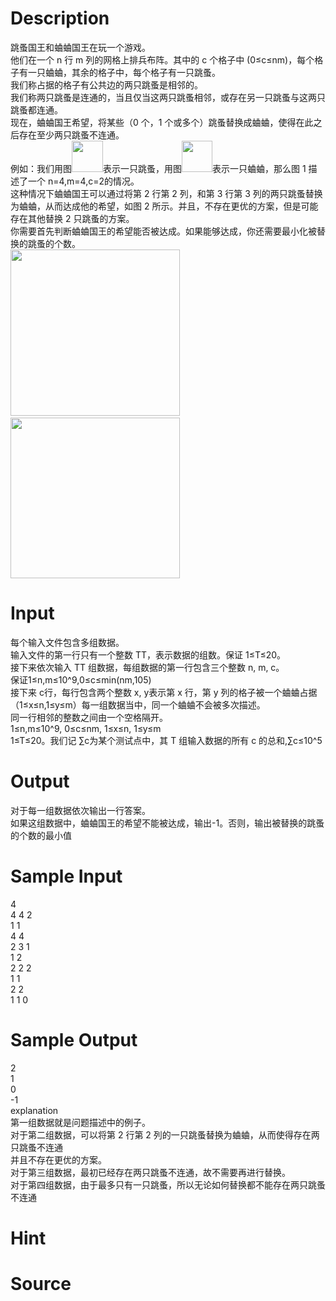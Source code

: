 
# Description

<div class="content"><div>跳蚤国王和蛐蛐国王在玩一个游戏。</div>
<div>他们在一个 n 行 m 列的网格上排兵布阵。其中的 c 个格子中 (0≤c≤nm)，每个格子有一只蛐蛐，其余的格子中，每个格子有一只跳蚤。</div>
<div>我们称占据的格子有公共边的两只跳蚤是相邻的。</div>
<div>我们称两只跳蚤是连通的，当且仅当这两只跳蚤相邻，或存在另一只跳蚤与这两只跳蚤都连通。</div>
<div>现在，蛐蛐国王希望，将某些（0 个，1 个或多个）跳蚤替换成蛐蛐，使得在此之后存在至少两只跳蚤不连通。</div>
<div>例如：我们用图<img src="/source/bzoj/4651/img/aHR0cHM6Ly9seWRzeS5jb20vSnVkZ2VPbmxpbmUvdXBsb2FkLzIwMTYwOC8xKDEpLnBuZw==.png" width="50" height="50" alt=""/>表示一只跳蚤，用图<img src="/source/bzoj/4651/img/aHR0cHM6Ly9seWRzeS5jb20vSnVkZ2VPbmxpbmUvdXBsb2FkLzIwMTYwOC8yKDEpLnBuZw==.png" width="49" height="50" alt=""/>表示一只蛐蛐，那么图 1 描述了一个 n=4,m=4,c=2的情况。</div>
<div>这种情况下蛐蛐国王可以通过将第 2 行第 2 列，和第 3 行第 3 列的两只跳蚤替换为蛐蛐，从而达成他的希望，如图 2 所示。并且，不存在更优的方案，但是可能存在其他替换 2 只跳蚤的方案。</div>
<div>你需要首先判断蛐蛐国王的希望能否被达成。如果能够达成，你还需要最小化被替换的跳蚤的个数。</div>
<div><img src="/source/bzoj/4651/img/aHR0cHM6Ly9seWRzeS5jb20vSnVkZ2VPbmxpbmUvdXBsb2FkLzIwMTYwOC8zLnBuZw==.png" width="271" height="266" alt=""/> <img src="/source/bzoj/4651/img/aHR0cHM6Ly9seWRzeS5jb20vSnVkZ2VPbmxpbmUvdXBsb2FkLzIwMTYwOC80LnBuZw==.png" width="271" height="257" alt=""/></div></div>

# Input

<div class="content"><div>每个输入文件包含多组数据。</div>
<div>输入文件的第一行只有一个整数 TT，表示数据的组数。保证 1≤T≤20。</div>
<div>接下来依次输入 TT 组数据，每组数据的第一行包含三个整数 n, m, c。</div>
<div>保证1≤n,m≤10^9,0≤c≤min(nm,105)</div>
<div>接下来 c行，每行包含两个整数 x, y表示第 x 行，第 y 列的格子被一个蛐蛐占据（1≤x≤n,1≤y≤m）每一组数据当中，同一个蛐蛐不会被多次描述。</div>
<div>同一行相邻的整数之间由一个空格隔开。</div>
<div>1≤n,m≤10^9, 0≤c≤nm, 1≤x≤n, 1≤y≤m</div>
<div>1≤T≤20。我们记 ∑c为某个测试点中，其 T 组输入数据的所有 c 的总和,∑c≤10^5</div>
<div></div></div>

# Output

<div class="content"><div>对于每一组数据依次输出一行答案。</div>
<div>如果这组数据中，蛐蛐国王的希望不能被达成，输出-1。否则，输出被替换的跳蚤的个数的最小值</div>
<div></div></div>

# Sample Input

<div class="content"><span class="sampledata">4<br/>
4 4 2<br/>
1 1<br/>
4 4<br/>
2 3 1<br/>
1 2<br/>
2 2 2<br/>
1 1<br/>
2 2<br/>
1 1 0<br/>
</span></div>

# Sample Output

<div class="content"><span class="sampledata">2<br/>
1<br/>
0<br/>
-1<br/>
explanation<br/>
第一组数据就是问题描述中的例子。<br/>
对于第二组数据，可以将第 2 行第 2 列的一只跳蚤替换为蛐蛐，从而使得存在两只跳蚤不连通<br/>
并且不存在更优的方案。<br/>
对于第三组数据，最初已经存在两只跳蚤不连通，故不需要再进行替换。<br/>
对于第四组数据，由于最多只有一只跳蚤，所以无论如何替换都不能存在两只跳蚤不连通</span></div>

# Hint

<div class="content"><p></p></div>

# Source

<div class="content"><p><a href="problemset.php?search="></a></p></div>

